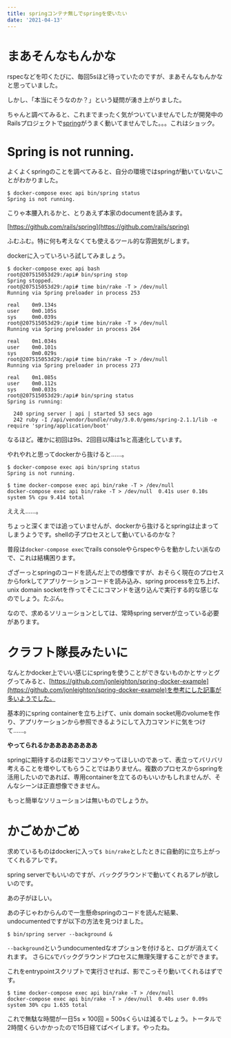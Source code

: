 ```yaml
---
title: springコンテナ無しでspringを使いたい
date: '2021-04-13'
---
```


# まあそんなもんかな

rspecなどを叩くたびに、毎回5sほど待っていたのですが、まあそんなもんかなと思っていました。

しかし、「本当にそうなのか？」という疑問が湧き上がりました。

ちゃんと調べてみると、これまでまったく気がついていませんでしたが開発中のRailsプロジェクトで[spring](https://github.com/rails/spring)がうまく動いてませんでした。。。これはショック。

# Spring is not running.

よくよくspringのことを調べてみると、自分の環境ではspringが動いていないことがわかりました。

```
$ docker-compose exec api bin/spring status
Spring is not running.
```

こりゃ本腰入れるかと、とりあえず本家のdocumentを読みます。

[https://github.com/rails/spring](https://github.com/rails/spring)

ふむふむ。特に何も考えなくても使えるツール的な雰囲気がします。

dockerに入っていろいろ試してみましょう。

```
$ docker-compose exec api bash
root@207515053d29:/api# bin/spring stop
Spring stopped.
root@207515053d29:/api# time bin/rake -T > /dev/null
Running via Spring preloader in process 253

real	0m9.134s
user	0m0.105s
sys		0m0.039s
root@207515053d29:/api# time bin/rake -T > /dev/null
Running via Spring preloader in process 264

real	0m1.034s
user	0m0.101s
sys		0m0.029s
root@207515053d29:/api# time bin/rake -T > /dev/null
Running via Spring preloader in process 273

real	0m1.085s
user	0m0.112s
sys		0m0.033s
root@207515053d29:/api# bin/spring status
Spring is running:

  240 spring server | api | started 53 secs ago
  242 ruby -I /api/vendor/bundle/ruby/3.0.0/gems/spring-2.1.1/lib -e require 'spring/application/boot'
````

なるほど。確かに初回は9s、2回目以降は1sと高速化しています。

やれやれと思ってdockerから抜けると……。

```
$ docker-compose exec api bin/spring status
Spring is not running.

$ time docker-compose exec api bin/rake -T > /dev/null
docker-compose exec api bin/rake -T > /dev/null  0.41s user 0.10s system 5% cpu 9.414 total
```

えええ……。

ちょっと深くまでは追っていませんが、dockerから抜けるとspringは止まってしまうようです。shellの子プロセスとして動いているのかな？

普段は`docker-compose exec`でrails consoleやらrspecやらを動かしたい派なので、これは結構困ります。

ざざーっとspringのコードを読んだ上での想像ですが、おそらく現在のプロセスからforkしてアプリケーションコードを読み込み、spring processを立ち上げ、unix domain socketを作ってそこにコマンドを送り込んで実行する的な感じなのでしょう。たぶん。

なので、求めるソリューションとしては、常時spring serverが立っている必要があります。

# クラフト隊長みたいに

なんとかdocker上でいい感じにspringを使うことができないものかとサッとググってみると、[https://github.com/jonleighton/spring-docker-example](https://github.com/jonleighton/spring-docker-example)を参考にした記事が多いようでした。

基本的にspring containerを立ち上げて、unix domain socket用のvolumeを作り、アプリケーションから参照できるようにして入力コマンドに気をつけて……。

<strong class="text-2xl">やってられるかああああああああ</strong>

springに期待するのは影でコソコソやってほしいのであって、表立ってバリバリ考えることを増やしてもらうことではありません。複数のプロセスからspringを活用したいのであれば、専用containerを立てるのもいいかもしれませんが、そんなシーンは正直想像できません。

もっと簡単なソリューションは無いものでしょうか。

# かごめかごめ

求めているものはdockerに入って`$ bin/rake`としたときに自動的に立ち上がってくれるアレです。

spring serverでもいいのですが、バックグラウンドで動いてくれるアレが欲しいのです。

あの子がほしい。

あの子じゃわからんので一生懸命springのコードを読んだ結果、undocumentedですが以下の方法を見つけました。

```
$ bin/spring server --background &
```

`--background`というundocumentedなオプションを付けると、ログが消えてくれます。
さらに`&`でバックグラウンドプロセスに無理矢理することができます。

これをentrypointスクリプトで実行させれば、影でこっそり動いてくれるはずです。

```
$ time docker-compose exec api bin/rake -T > /dev/null
docker-compose exec api bin/rake -T > /dev/null  0.40s user 0.09s system 30% cpu 1.635 total
```

これで無駄な時間が一日5s × 100回 = 500sくらいは減るでしょう。トータルで2時間くらいかかったので15日経てばペイします。やったね。

